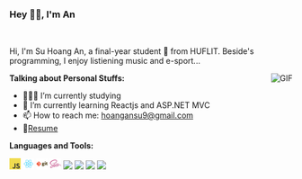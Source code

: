 ### Hey 👋🏽, I'm An

<br/>

Hi, I'm Su Hoang An, a final-year student 🚀 from HUFLIT. Beside's programming, I enjoy listiening music and e-sport...

  <img align="right" alt="GIF" src="https://media.giphy.com/media/836HiJc7pgzy8iNXCn/giphy.gif" />
  
**Talking about Personal Stuffs:**

- 👨🏽‍💻 I’m currently studying
- 🌱 I’m currently learning Reactjs and ASP.NET MVC
- 📫 How to reach me: hoangansu9@gmail.com
- 📝[Resume](https://drive.google.com/file/d/1AWEEl8GOCVQHJBxF5bpUDCgAHeqCl3WK/view?usp=sharing)

**Languages and Tools:**  

<code><img height="20" src="https://raw.githubusercontent.com/github/explore/80688e429a7d4ef2fca1e82350fe8e3517d3494d/topics/javascript/javascript.png"></code>
<code><img height="20" src="https://raw.githubusercontent.com/github/explore/80688e429a7d4ef2fca1e82350fe8e3517d3494d/topics/react/react.png"></code>
<code><img height="20" src="https://raw.githubusercontent.com/github/explore/80688e429a7d4ef2fca1e82350fe8e3517d3494d/topics/git/git.png"></code>
<code><img height="20" src="https://raw.githubusercontent.com/github/explore/80688e429a7d4ef2fca1e82350fe8e3517d3494d/topics/sass/sass.png"></code>
<code><img height="20" src="https://simpleicons.org/icons/visualstudiocode.svg"></code>
<code><img height="20" src="https://img.shields.io/badge/html5%20-%23E34F26.svg?&style=for-the-badge&logo=html5&logoColor=white"></code>
<code><img height="20" src="https://img.shields.io/badge/css3%20-%231572B6.svg?&style=for-the-badge&logo=css3&logoColor=white"></code>
<code><img height="20" src="https://img.shields.io/badge/c%23%20-%23239120.svg?&style=for-the-badge&logo=c-sharp&logoColor=white"></code>




